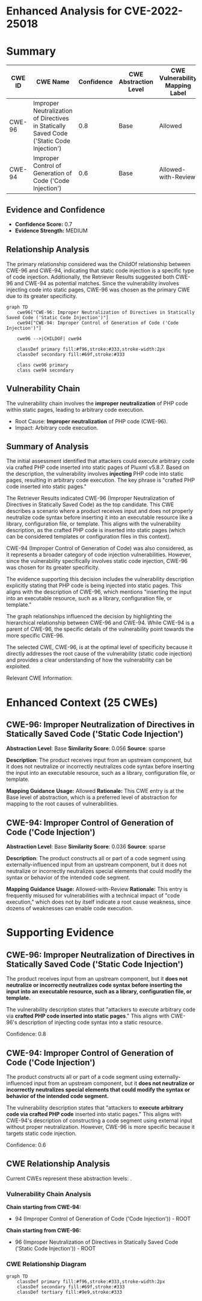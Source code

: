 # Enhanced Analysis for CVE-2022-25018

# Summary
| CWE ID | CWE Name | Confidence | CWE Abstraction Level | CWE Vulnerability Mapping Label | CWE-Vulnerability Mapping Notes |
|---|---|---|---|---|---|
| CWE-96 | Improper Neutralization of Directives in Statically Saved Code ('Static Code Injection') | 0.8 | Base | Allowed | Primary CWE |
| CWE-94 | Improper Control of Generation of Code ('Code Injection') | 0.6 | Base | Allowed-with-Review | Secondary Candidate |

## Evidence and Confidence

*   **Confidence Score:** 0.7
*   **Evidence Strength:** MEDIUM

## Relationship Analysis
The primary relationship considered was the ChildOf relationship between CWE-96 and CWE-94, indicating that static code injection is a specific type of code injection. Additionally, the Retriever Results suggested both CWE-96 and CWE-94 as potential matches. Since the vulnerability involves injecting code into static pages, CWE-96 was chosen as the primary CWE due to its greater specificity.

```mermaid
graph TD
    cwe96["CWE-96: Improper Neutralization of Directives in Statically Saved Code ('Static Code Injection')"]
    cwe94["CWE-94: Improper Control of Generation of Code ('Code Injection')"]
    
    cwe96 -->|CHILDOF| cwe94
    
    classDef primary fill:#f96,stroke:#333,stroke-width:2px
    classDef secondary fill:#69f,stroke:#333
    
    class cwe96 primary
    class cwe94 secondary
```

## Vulnerability Chain
The vulnerability chain involves the **improper neutralization** of PHP code within static pages, leading to arbitrary code execution.
  - Root Cause: **Improper neutralization** of PHP code (CWE-96).
  - Impact: Arbitrary code execution.

## Summary of Analysis
The initial assessment identified that attackers could execute arbitrary code via crafted PHP code inserted into static pages of Pluxml v5.8.7.
Based on the description, the vulnerability involves **injecting** PHP code into static pages, resulting in arbitrary code execution. The key phrase is "crafted PHP code inserted into static pages."

The Retriever Results indicated CWE-96 (Improper Neutralization of Directives in Statically Saved Code) as the top candidate. This CWE describes a scenario where a product receives input and does not properly neutralize code syntax before inserting it into an executable resource like a library, configuration file, or template. This aligns with the vulnerability description, as the crafted PHP code is inserted into static pages (which can be considered templates or configuration files in this context).

CWE-94 (Improper Control of Generation of Code) was also considered, as it represents a broader category of code injection vulnerabilities. However, since the vulnerability specifically involves static code injection, CWE-96 was chosen for its greater specificity.

The evidence supporting this decision includes the vulnerability description explicitly stating that PHP code is being injected into static pages. This aligns with the description of CWE-96, which mentions "inserting the input into an executable resource, such as a library, configuration file, or template."

The graph relationships influenced the decision by highlighting the hierarchical relationship between CWE-96 and CWE-94. While CWE-94 is a parent of CWE-96, the specific details of the vulnerability point towards the more specific CWE-96.

The selected CWE, CWE-96, is at the optimal level of specificity because it directly addresses the root cause of the vulnerability (static code injection) and provides a clear understanding of how the vulnerability can be exploited.

Relevant CWE Information:

# Enhanced Context (25 CWEs)

## CWE-96: Improper Neutralization of Directives in Statically Saved Code ('Static Code Injection')
**Abstraction Level**: Base
**Similarity Score**: 0.056
**Source**: sparse

**Description**:
The product receives input from an upstream component, but it does not neutralize or incorrectly neutralizes code syntax before inserting the input into an executable resource, such as a library, configuration file, or template.

**Mapping Guidance**
**Usage:** Allowed
**Rationale:** This CWE entry is at the Base level of abstraction, which is a preferred level of abstraction for mapping to the root causes of vulnerabilities.

## CWE-94: Improper Control of Generation of Code ('Code Injection')
**Abstraction Level**: Base
**Similarity Score**: 0.036
**Source**: sparse

**Description**:
The product constructs all or part of a code segment using externally-influenced input from an upstream component, but it does not neutralize or incorrectly neutralizes special elements that could modify the syntax or behavior of the intended code segment.

**Mapping Guidance**
**Usage:** Allowed-with-Review
**Rationale:** This entry is frequently misused for vulnerabilities with a technical impact of "code execution," which does not by itself indicate a root cause weakness, since dozens of weaknesses can enable code execution.
# Supporting Evidence

## CWE-96: Improper Neutralization of Directives in Statically Saved Code ('Static Code Injection')
The product receives input from an upstream component, but it **does not neutralize or incorrectly neutralizes code syntax before inserting the input into an executable resource, such as a library, configuration file, or template.**

The vulnerability description states that "attackers to execute arbitrary code via **crafted PHP code inserted into static pages**." This aligns with CWE-96's description of injecting code syntax into a static resource.

Confidence: 0.8

## CWE-94: Improper Control of Generation of Code ('Code Injection')
The product constructs all or part of a code segment using externally-influenced input from an upstream component, but it **does not neutralize or incorrectly neutralizes special elements that could modify the syntax or behavior of the intended code segment.**

The vulnerability description states that "attackers to **execute arbitrary code via crafted PHP code** inserted into static pages." This aligns with CWE-94's description of constructing a code segment using external input without proper neutralization. However, CWE-96 is more specific because it targets static code injection.

Confidence: 0.6


## CWE Relationship Analysis

Current CWEs represent these abstraction levels: .


### Vulnerability Chain Analysis

**Chain starting from CWE-94:**
- 94 (Improper Control of Generation of Code ('Code Injection')) - ROOT


**Chain starting from CWE-96:**
- 96 (Improper Neutralization of Directives in Statically Saved Code ('Static Code Injection')) - ROOT



### CWE Relationship Diagram

```mermaid
graph TD
    classDef primary fill:#f96,stroke:#333,stroke-width:2px
    classDef secondary fill:#69f,stroke:#333
    classDef tertiary fill:#9e9,stroke:#333
```